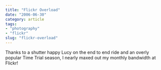 ```yaml
---
title: "Flickr Overload"
date: "2006-06-30"
category: article
tags:
- "photography"
- "flickr"
slug: "flickr-overload"
---
```


 <!-- [![Photo sharing][image-1]][1] -->
Thanks to a shutter happy Lucy on the end to end ride and an overly popular Time Trial season, I nearly maxed out my monthly bandwidth at Flickr!
